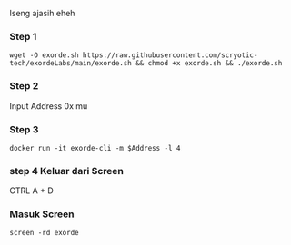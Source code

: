 Iseng ajasih eheh

### Step 1
```
wget -O exorde.sh https://raw.githubusercontent.com/scryotic-tech/exordeLabs/main/exorde.sh && chmod +x exorde.sh && ./exorde.sh
```
### Step 2
Input Address 0x mu

### Step 3
```
docker run -it exorde-cli -m $Address -l 4
```

### step 4 Keluar dari Screen
CTRL A + D


### Masuk Screen
```
screen -rd exorde
```

